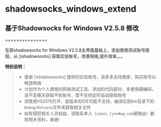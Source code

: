 # shadowsocks_windows_extend

## 基于Shadowsocks for Windows V2.5.8 修改
===============

在原shadowsocks for Windows V2.5.8主界面基础上，添加使用测试账号按钮，从 [ishadowsocks] 获取实验账号，改善网络,提升效率。。。

**特别说明：**

> * 感谢 [ishadowsocks] 提供的实验账号，请多多支持商家，购买账号以畅游网络
> * 计划作为个人使用的网络测试工具，添加的代码部分，多使用硬编码，说不定哪天获取不到账号，暂不支持定时自动获取账号
> * 须使用VS2015打开，低版本的IDE可能不支持，编译后到bin目录下的`Debug/Release`文件夹获取相关文件
> * 如有侵犯相关人员权益，请联系本人（`zemin_lynn#qq.com`替换@）删除相关资料，谢谢!

